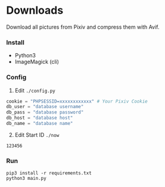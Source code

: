 # Downloads
Download all pictures from Pixiv and compress them with Avif.

### Install

- Python3
- ImageMagick (cli)

### Config

1. Edit `./config.py`

```python
cookie = "PHPSESSID=xxxxxxxxxxxx" # Your Pixiv Cookie
db_user = "database username"
db_pass = "database password"
db_host = "database host"
db_name = "database name"
```

2. Edit Start ID `./now`

```
123456
```

### Run

```
pip3 install -r requirements.txt
python3 main.py
```